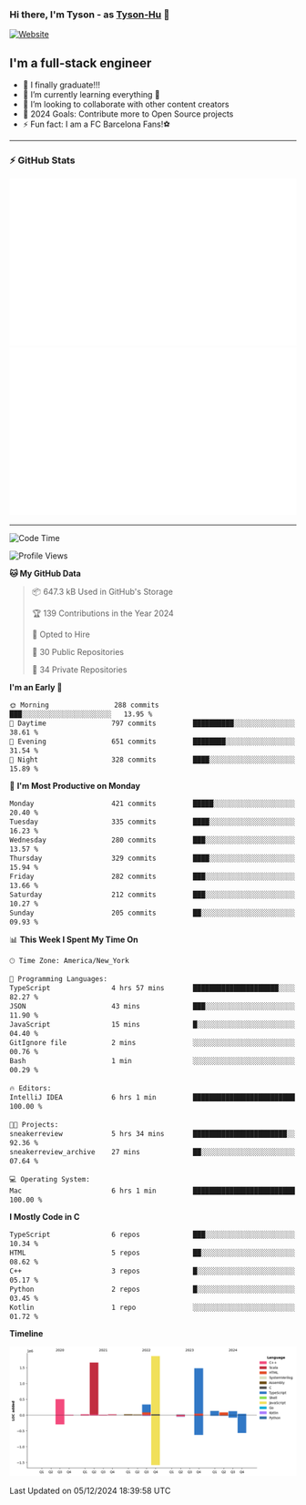 ### Hi there, I'm Tyson - as [Tyson-Hu][website] 👋

[![Website](https://img.shields.io/website?label=Tianzhe.me&style=for-the-badge&url=https%3A%2F%2Ftianzhe.me)](https://tianzhe.me)


## I'm a full-stack engineer

- 🔭 I finally graduate!!!
- 🌱 I’m currently learning everything 🤣
- 👯 I’m looking to collaborate with other content creators
- 🥅 2024 Goals: Contribute more to Open Source projects
- ⚡ Fun fact: I am a FC Barcelona Fans!⚽️

---

### ⚡️ GitHub Stats
![](https://raw.githubusercontent.com/Tyson-Hu/github-stats-card/master/generated/overview.svg)
![](https://raw.githubusercontent.com/Tyson-Hu/github-stats-card/master/generated/languages.svg)

---

<!--START_SECTION:waka-->
![Code Time](http://img.shields.io/badge/Code%20Time-268%20hrs%2035%20mins-blue)

![Profile Views](http://img.shields.io/badge/Profile%20Views-0-blue)

**🐱 My GitHub Data** 

> 📦 647.3 kB Used in GitHub's Storage 
 > 
> 🏆 139 Contributions in the Year 2024
 > 
> 💼 Opted to Hire
 > 
> 📜 30 Public Repositories 
 > 
> 🔑 34 Private Repositories 
 > 
**I'm an Early 🐤** 

```text
🌞 Morning                288 commits         ███░░░░░░░░░░░░░░░░░░░░░░   13.95 % 
🌆 Daytime                797 commits         ██████████░░░░░░░░░░░░░░░   38.61 % 
🌃 Evening                651 commits         ████████░░░░░░░░░░░░░░░░░   31.54 % 
🌙 Night                  328 commits         ████░░░░░░░░░░░░░░░░░░░░░   15.89 % 
```
📅 **I'm Most Productive on Monday** 

```text
Monday                   421 commits         █████░░░░░░░░░░░░░░░░░░░░   20.40 % 
Tuesday                  335 commits         ████░░░░░░░░░░░░░░░░░░░░░   16.23 % 
Wednesday                280 commits         ███░░░░░░░░░░░░░░░░░░░░░░   13.57 % 
Thursday                 329 commits         ████░░░░░░░░░░░░░░░░░░░░░   15.94 % 
Friday                   282 commits         ███░░░░░░░░░░░░░░░░░░░░░░   13.66 % 
Saturday                 212 commits         ███░░░░░░░░░░░░░░░░░░░░░░   10.27 % 
Sunday                   205 commits         ██░░░░░░░░░░░░░░░░░░░░░░░   09.93 % 
```


📊 **This Week I Spent My Time On** 

```text
🕑︎ Time Zone: America/New_York

💬 Programming Languages: 
TypeScript               4 hrs 57 mins       █████████████████████░░░░   82.27 % 
JSON                     43 mins             ███░░░░░░░░░░░░░░░░░░░░░░   11.90 % 
JavaScript               15 mins             █░░░░░░░░░░░░░░░░░░░░░░░░   04.40 % 
GitIgnore file           2 mins              ░░░░░░░░░░░░░░░░░░░░░░░░░   00.76 % 
Bash                     1 min               ░░░░░░░░░░░░░░░░░░░░░░░░░   00.29 % 

🔥 Editors: 
IntelliJ IDEA            6 hrs 1 min         █████████████████████████   100.00 % 

🐱‍💻 Projects: 
sneakerreview            5 hrs 34 mins       ███████████████████████░░   92.36 % 
sneakerreview_archive    27 mins             ██░░░░░░░░░░░░░░░░░░░░░░░   07.64 % 

💻 Operating System: 
Mac                      6 hrs 1 min         █████████████████████████   100.00 % 
```

**I Mostly Code in C** 

```text
TypeScript               6 repos             ███░░░░░░░░░░░░░░░░░░░░░░   10.34 % 
HTML                     5 repos             ██░░░░░░░░░░░░░░░░░░░░░░░   08.62 % 
C++                      3 repos             █░░░░░░░░░░░░░░░░░░░░░░░░   05.17 % 
Python                   2 repos             █░░░░░░░░░░░░░░░░░░░░░░░░   03.45 % 
Kotlin                   1 repo              ░░░░░░░░░░░░░░░░░░░░░░░░░   01.72 % 
```



**Timeline**

![Lines of Code chart](https://raw.githubusercontent.com/Tyson-Hu/Tyson-Hu/main/assets/bar_graph.png)


 Last Updated on 05/12/2024 18:39:58 UTC
<!--END_SECTION:waka-->


[website]: https://github.com/Tyson-Hu
